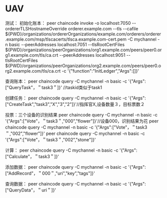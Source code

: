 # UAV
测试：
初始化账本：
peer chaincode invoke -o localhost:7050 --ordererTLSHostnameOverride orderer.example.com --tls --cafile ${PWD}/organizations/ordererOrganizations/example.com/orderers/orderer.example.com/msp/tlscacerts/tlsca.example.com-cert.pem -C mychannel -n basic --peerAddresses localhost:7051 --tlsRootCertFiles ${PWD}/organizations/peerOrganizations/org1.example.com/peers/peer0.org1.example.com/tls/ca.crt --peerAddresses localhost:9051 --tlsRootCertFiles ${PWD}/organizations/peerOrganizations/org2.example.com/peers/peer0.org2.example.com/tls/ca.crt -c '{"function":"InitLedger","Args":[]}'

查询账本：
peer chaincode query -C mychannel -n basic -c '{"Args":["QueryTask"，＂task3＂]}' //taskid类似于task1

创建任务：
peer chaincode query -C mychannel -n basic -c '{"Args":["CreateTask","task3","X","3","2"]}'//指挥官X,设备数量３，目标票数２

投票：三个设备的识别结果
peer chaincode query -C mychannel -n basic -c '{"Args":["Vote"，＂task3＂,"000","flower"]}'//设备000，识别结果为花
peer chaincode query -C mychannel -n basic -c '{"Args":["Vote"，＂task3＂,"002","flower"]}'
peer chaincode query -C mychannel -n basic -c '{"Args":["Vote"，＂task3＂,"002","stone"]}'

计算：
peer chaincode query -C mychannel -n basic -c '{"Args":["Calculate"，＂task3＂]}'

添加数据：
peer chaincode query -C mychannel -n basic -c '{"Args":["AddRecord"，＂000＂,"uri","key","tags"]}'

查询数据：
peer chaincode query -C mychannel -n basic -c '{"Args":["QueryData"，＂uri＂]}'

